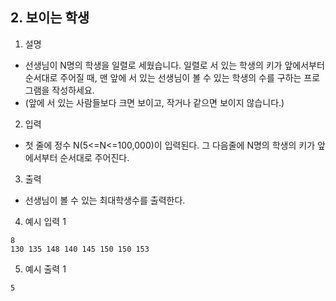 ## 2. 보이는 학생
1. 설명

- 선생님이 N명의 학생을 일렬로 세웠습니다. 일렬로 서 있는 학생의 키가 앞에서부터 순서대로 주어질 때, 맨 앞에 서 있는 선생님이 볼 수 있는 학생의 수를 구하는 프로그램을 작성하세요. 
- (앞에 서 있는 사람들보다 크면 보이고, 작거나 같으면 보이지 않습니다.)

2. 입력

- 첫 줄에 정수 N(5<=N<=100,000)이 입력된다. 그 다음줄에 N명의 학생의 키가 앞에서부터 순서대로 주어진다.

3. 출력

- 선생님이 볼 수 있는 최대학생수를 출력한다.

4. 예시 입력 1

```shell
8
130 135 148 140 145 150 150 153
```

5. 예시 출력 1

```shell
5
```